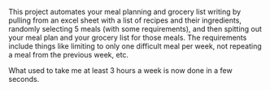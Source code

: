 This project automates your meal planning and grocery list writing by pulling from an excel sheet with a list of recipes and their ingredients, randomly selecting 5 meals (with some requirements), and then spitting out your meal plan and your grocery list for those meals. The requirements include things like limiting to only one difficult meal per week, not repeating a meal from the previous week, etc.

What used to take me at least 3 hours a week is now done in a few seconds.
